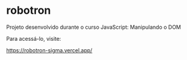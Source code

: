 # robotron

Projeto desenvolvido durante o curso JavaScript: Manipulando o DOM

Para acessá-lo, visite:

https://robotron-sigma.vercel.app/
